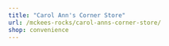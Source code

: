 ```yaml
---
title: "Carol Ann's Corner Store"
url: /mckees-rocks/carol-anns-corner-store/
shop: convenience
---
```

